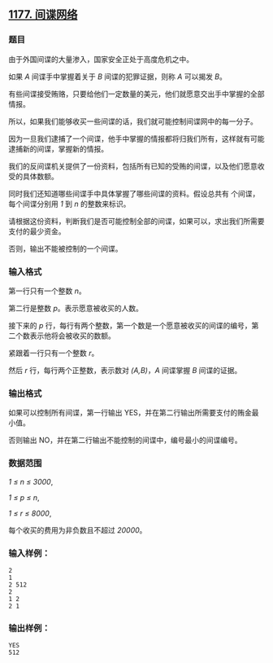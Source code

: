## [1177. 间谍网络](https://www.acwing.com/problem/content/1179/)

### 题目

由于外国间谍的大量渗入，国家安全正处于高度危机之中。

如果 *A* 间谍手中掌握着关于 *B* 间谍的犯罪证据，则称 *A* 可以揭发 *B*。

有些间谍接受贿赂，只要给他们一定数量的美元，他们就愿意交出手中掌握的全部情报。

所以，如果我们能够收买一些间谍的话，我们就可能控制间谍网中的每一分子。

因为一旦我们逮捕了一个间谍，他手中掌握的情报都将归我们所有，这样就有可能逮捕新的间谍，掌握新的情报。

我们的反间谍机关提供了一份资料，包括所有已知的受贿的间谍，以及他们愿意收受的具体数额。

同时我们还知道哪些间谍手中具体掌握了哪些间谍的资料。假设总共有 个间谍，每个间谍分别用 *1* 到 *n* 的整数来标识。

请根据这份资料，判断我们是否可能控制全部的间谍，如果可以，求出我们所需要支付的最少资金。

否则，输出不能被控制的一个间谍。

### 输入格式

第一行只有一个整数 *n*。

第二行是整数 *p*。表示愿意被收买的人数。

接下来的 *p* 行，每行有两个整数，第一个数是一个愿意被收买的间谍的编号，第二个数表示他将会被收买的数额。

紧跟着一行只有一个整数 *r*。

然后 *r* 行，每行两个正整数，表示数对 *(A,B)*，*A* 间谍掌握 *B* 间谍的证据。

### 输出格式

如果可以控制所有间谍，第一行输出 YES，并在第二行输出所需要支付的贿金最小值。

否则输出 NO，并在第二行输出不能控制的间谍中，编号最小的间谍编号。

### 数据范围

*1 ≤ n ≤ 3000*,

*1 ≤ p ≤ n*,

*1 ≤ r ≤ 8000*,

每个收买的费用为非负数且不超过 *20000*。

### 输入样例：

```
2
1
2 512
2
1 2
2 1
```

### 输出样例：

```
YES
512
```
